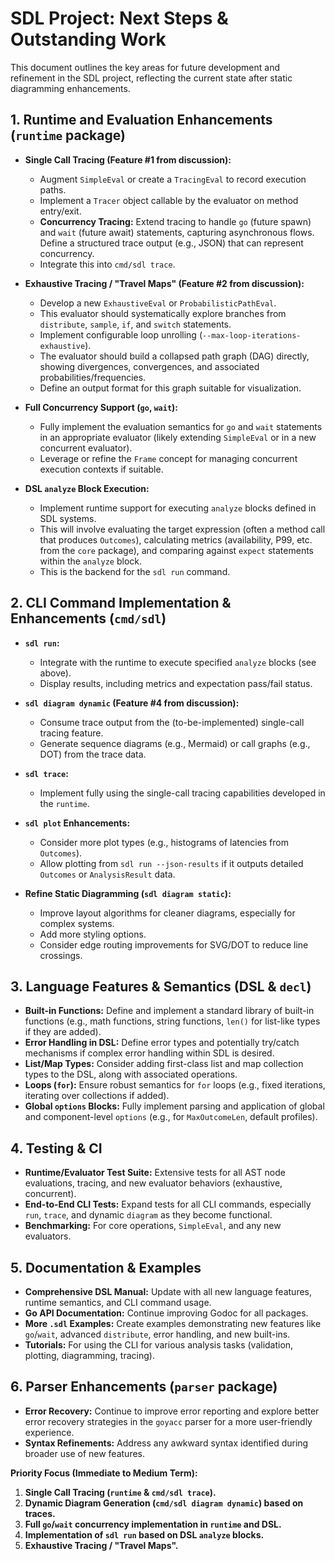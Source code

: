 # SDL Project: Next Steps & Outstanding Work

This document outlines the key areas for future development and refinement in the SDL project, reflecting the current state after static diagramming enhancements.

## 1. Runtime and Evaluation Enhancements (`runtime` package)

*   **Single Call Tracing (Feature #1 from discussion):**
    *   Augment `SimpleEval` or create a `TracingEval` to record execution paths.
    *   Implement a `Tracer` object callable by the evaluator on method entry/exit.
    *   **Concurrency Tracing:** Extend tracing to handle `go` (future spawn) and `wait` (future await) statements, capturing asynchronous flows. Define a structured trace output (e.g., JSON) that can represent concurrency.
    *   Integrate this into `cmd/sdl trace`.

*   **Exhaustive Tracing / "Travel Maps" (Feature #2 from discussion):**
    *   Develop a new `ExhaustiveEval` or `ProbabilisticPathEval`.
    *   This evaluator should systematically explore branches from `distribute`, `sample`, `if`, and `switch` statements.
    *   Implement configurable loop unrolling (`--max-loop-iterations-exhaustive`).
    *   The evaluator should build a collapsed path graph (DAG) directly, showing divergences, convergences, and associated probabilities/frequencies.
    *   Define an output format for this graph suitable for visualization.

*   **Full Concurrency Support (`go`, `wait`):**
    *   Fully implement the evaluation semantics for `go` and `wait` statements in an appropriate evaluator (likely extending `SimpleEval` or in a new concurrent evaluator).
    *   Leverage or refine the `Frame` concept for managing concurrent execution contexts if suitable.

*   **DSL `analyze` Block Execution:**
    *   Implement runtime support for executing `analyze` blocks defined in SDL systems.
    *   This will involve evaluating the target expression (often a method call that produces `Outcomes`), calculating metrics (availability, P99, etc. from the `core` package), and comparing against `expect` statements within the `analyze` block.
    *   This is the backend for the `sdl run` command.

## 2. CLI Command Implementation & Enhancements (`cmd/sdl`)

*   **`sdl run`:**
    *   Integrate with the runtime to execute specified `analyze` blocks (see above).
    *   Display results, including metrics and expectation pass/fail status.

*   **`sdl diagram dynamic` (Feature #4 from discussion):**
    *   Consume trace output from the (to-be-implemented) single-call tracing feature.
    *   Generate sequence diagrams (e.g., Mermaid) or call graphs (e.g., DOT) from the trace data.

*   **`sdl trace`:**
    *   Implement fully using the single-call tracing capabilities developed in the `runtime`.

*   **`sdl plot` Enhancements:**
    *   Consider more plot types (e.g., histograms of latencies from `Outcomes`).
    *   Allow plotting from `sdl run --json-results` if it outputs detailed `Outcomes` or `AnalysisResult` data.

*   **Refine Static Diagramming (`sdl diagram static`):**
    *   Improve layout algorithms for cleaner diagrams, especially for complex systems.
    *   Add more styling options.
    *   Consider edge routing improvements for SVG/DOT to reduce line crossings.

## 3. Language Features & Semantics (DSL & `decl`)

*   **Built-in Functions:** Define and implement a standard library of built-in functions (e.g., math functions, string functions, `len()` for list-like types if they are added).
*   **Error Handling in DSL:** Define error types and potentially try/catch mechanisms if complex error handling within SDL is desired.
*   **List/Map Types:** Consider adding first-class list and map collection types to the DSL, along with associated operations.
*   **Loops (`for`):** Ensure robust semantics for `for` loops (e.g., fixed iterations, iterating over collections if added).
*   **Global `options` Blocks:** Fully implement parsing and application of global and component-level `options` (e.g., for `MaxOutcomeLen`, default profiles).

## 4. Testing & CI

*   **Runtime/Evaluator Test Suite:** Extensive tests for all AST node evaluations, tracing, and new evaluator behaviors (exhaustive, concurrent).
*   **End-to-End CLI Tests:** Expand tests for all CLI commands, especially `run`, `trace`, and dynamic `diagram` as they become functional.
*   **Benchmarking:** For core operations, `SimpleEval`, and any new evaluators.

## 5. Documentation & Examples

*   **Comprehensive DSL Manual:** Update with all new language features, runtime semantics, and CLI command usage.
*   **Go API Documentation:** Continue improving Godoc for all packages.
*   **More `.sdl` Examples:** Create examples demonstrating new features like `go`/`wait`, advanced `distribute`, error handling, and new built-ins.
*   **Tutorials:** For using the CLI for various analysis tasks (validation, plotting, diagramming, tracing).

## 6. Parser Enhancements (`parser` package)

*   **Error Recovery:** Continue to improve error reporting and explore better error recovery strategies in the `goyacc` parser for a more user-friendly experience.
*   **Syntax Refinements:** Address any awkward syntax identified during broader use of new features.

**Priority Focus (Immediate to Medium Term):**

1.  **Single Call Tracing (`runtime` & `cmd/sdl trace`).**
2.  **Dynamic Diagram Generation (`cmd/sdl diagram dynamic`) based on traces.**
3.  **Full `go`/`wait` concurrency implementation in `runtime` and DSL.**
4.  **Implementation of `sdl run` based on DSL `analyze` blocks.**
5.  **Exhaustive Tracing / "Travel Maps".**
